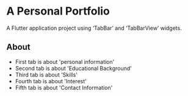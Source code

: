 # A Personal Portfolio

A Flutter application project using ‘TabBar’ and ‘TabBarView’ widgets.

## About

- First tab is about 'personal information' 
- Second tab is about 'Educational Background' 
- Third tab is about 'Skills' 
- Fourth tab is about 'Interest' 
- Fifth tab is about 'Contact Information'
